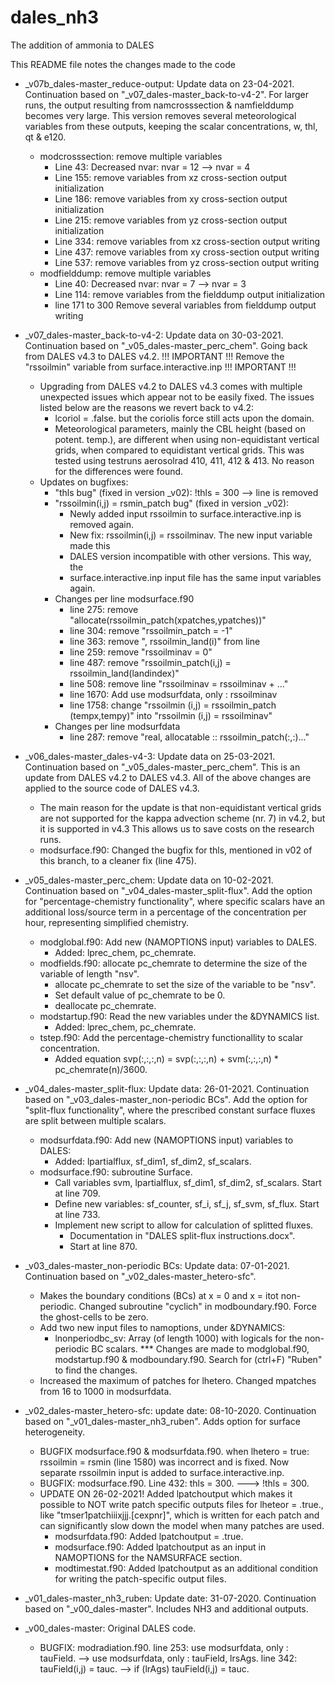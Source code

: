 # dales_nh3
 The addition of ammonia to DALES
 
 This README file notes the changes made to the code
 
 
 - _v07b_dales-master_reduce-output: 
	Update data on 23-04-2021. 
	Continuation based on "_v07_dales-master_back-to-v4-2". 
	For larger runs, the output resulting from namcrosssection & namfielddump becomes 
	very large. This version removes several meteorological variables from these outputs,
	keeping the scalar concentrations, w, thl, qt & e120.
	- modcrosssection: remove multiple variables
		* Line 43:		Decreased nvar: 	nvar = 12 --> nvar = 4
		* Line 155:  	remove variables from xz cross-section output initialization
		* Line 186:  	remove variables from xy cross-section output initialization
		* Line 215:  	remove variables from yz cross-section output initialization
		* Line 334:  	remove variables from xz cross-section output writing
		* Line 437:  	remove variables from xy cross-section output writing
		* Line 537:  	remove variables from yz cross-section output writing
	- modfielddump: remove multiple variables
		* Line 40:		Decreased nvar: 	nvar = 7 --> nvar = 3
		* Line 114:  	remove variables from the fielddump output initialization
		* line 171 to 300	Remove several variables from fielddump output writing 
	
- _v07_dales-master_back-to-v4-2:
	Update data on 30-03-2021.
	Continuation based on "_v05_dales-master_perc_chem". 
	Going back from DALES v4.3 to DALES v4.2. 
	!!! IMPORTANT !!! 
		Remove the "rssoilmin" variable from surface.interactive.inp
	!!! IMPORTANT !!! 
	- Upgrading from DALES v4.2 to DALES v4.3 comes with multiple unexpected issues which 
	  appear not to be easily fixed. The issues listed below are the reasons we revert 
	  back to v4.2: 
		* lcoriol = .false. but the coriolis force still acts upon the domain.
		* Meteorological parameters, mainly the CBL height (based on potent. temp.), are 
		  different when using non-equidistant vertical grids, when compared to equidistant 
		  vertical grids. This was tested using testruns aerosolrad 410, 411, 412 & 413. No 
		  reason for the differences were found. 
	- Updates on bugfixes: 
		- "thls bug" (fixed in version _v02): 
			!thls = 300 --> line is removed
		- "rssoilmin(i,j) = rsmin_patch bug" (fixed in version _v02):
			* Newly added input rssoilmin to surface.interactive.inp is removed again.
			* New fix: rssoilmin(i,j) = rssoilminav. The new input variable made this 
			* DALES version incompatible with other versions. This way, the 
			* surface.interactive.inp input file has the same input variables again.
		- Changes per line modsurface.f90
			* line 275: remove "allocate(rssoilmin_patch(xpatches,ypatches))"
			* line 304: remove "rssoilmin_patch  = -1"
			* line 363: remove ", rssoilmin_land(i)" from line
			* line 259: remove "rssoilminav  = 0"
			* line 487: remove "rssoilmin_patch(i,j)  = rssoilmin_land(landindex)"
			* line 508: remove  line "rssoilminav   = rssoilminav  +  ..."
			* line 1670: Add use modsurfdata, only : rssoilminav	
			* line 1758: change "rssoilmin  (i,j) = rssoilmin_patch (tempx,tempy)" into "rssoilmin  (i,j) = rssoilminav" 
		- Changes per line modsurfdata
			* line 287: remove "real, allocatable :: rssoilmin_patch(:,:)..."

- _v06_dales-master_dales-v4-3:
	Update data on 25-03-2021. 
	Continuation based on "_v05_dales-master_perc_chem". 
	This is an update from DALES v4.2 to DALES v4.3. 
	All of the above changes are applied to the source code of DALES v4.3. 
	- The main reason for the update is that non-equidistant vertical grids are not supported 
	  for the kappa advection scheme (nr. 7) in v4.2, but it is supported in v4.3 This 
	  allows us to save costs on the research runs. 
	- modsurface.f90: Changed the bugfix for thls, mentioned in v02 of this branch, to a 
	  cleaner fix (line 475). 

- _v05_dales-master_perc_chem: 
	Update data on 10-02-2021. 
	Continuation based on "_v04_dales-master_split-flux". 
	Add the option for "percentage-chemistry functionality", where specific scalars 
	have an additional loss/source term in a percentage of the concentration per hour,
	representing simplified chemistry. 
	- modglobal.f90: Add new (NAMOPTIONS input) variables to DALES. 
		* Added: lprec_chem, pc_chemrate. 
	- modfields.f90: allocate pc_chemrate to determine the size of the variable of length "nsv". 
		* allocate pc_chemrate to set the size of the variable to be "nsv". 
		* Set default value of pc_chemrate to  be 0. 
		* deallocate pc_chemrate. 
	- modstartup.f90: Read the new variables under the &DYNAMICS list. 
		* Added: lprec_chem, pc_chemrate. 
	- tstep.f90: Add the percentage-chemistry functionallity to scalar concentration. 
		* Added equation svp(:,:,:,n) = svp(:,:,:,n) + svm(:,:,:,n) * pc_chemrate(n)/3600. 
		
- _v04_dales-master_split-flux: 
	Update data: 26-01-2021. 
	Continuation based on "_v03_dales-master_non-periodic BCs". 
	Add the option for "split-flux functionality", where the prescribed constant surface
	fluxes are split between multiple scalars. 
	- modsurfdata.f90: Add new (NAMOPTIONS input) variables to DALES:
		* Added: lpartialflux, sf_dim1, sf_dim2, sf_scalars. 
	- modsurface.f90: subroutine Surface. 
		* Call variables svm, lpartialflux, sf_dim1, sf_dim2, sf_scalars. 
		  Start at line 709. 
		* Define new variables: sf_counter, sf_i, sf_j, sf_svm, sf_flux. 
		  Start at line 733. 
		* Implement new script to allow for calculation of splitted fluxes. 
			+ Documentation in "DALES split-flux instructions.docx". 
			+ Start at line 870.
	
- _v03_dales-master_non-periodic BCs:
	Update data: 07-01-2021. 
	Continuation based on "_v02_dales-master_hetero-sfc". 
	- Makes the boundary conditions (BCs) at x = 0 and x = itot non-periodic. 
		Changed subroutine "cyclich" in modboundary.f90. 
		Force the ghost-cells to be zero. 
	- Add two new input files to namoptions, under &DYNAMICS:
		* lnonperiodbc_sv: 	Array (of length 1000) with logicals for the non-periodic 
							BC scalars. 
		*** Changes are made to modglobal.f90, modstartup.f90 & modboundary.f90.
			Search for (ctrl+F) "Ruben" to find the changes. 
	- Increased the maximum of patches for lhetero. 
		Changed mpatches from 16 to 1000 in modsurfdata. 

- _v02_dales-master_hetero-sfc:
	update date: 08-10-2020.
	Continuation based on "_v01_dales-master_nh3_ruben".
	Adds option for surface heterogeneity. 
	* BUGFIX modsurface.f90 & modsurfdata.f90. 
		when lhetero = true: rssoilmin = rsmin (line 1580) was incorrect and is fixed. 
		Now separate rssoilmin input is added to surface.interactive.inp. 
	* BUGFIX: modsurface.f90. 
		Line 432: 	thls         = 300. 
					---> !thls         = 300. 
	- UPDATE ON 26-02-2021! 
	  Added lpatchoutput which makes it possible to NOT write patch specific outputs
	  files for lheteor = .true., like "tmser1patchiiixjjj.[cexpnr]", which is written 
	  for each patch and can significantly slow down the model when many patches are
	  used.
		* modsurfdata.f90: 	Added lpatchoutput = .true.
		* modsurface.f90:	Added lpatchoutput as an input in NAMOPTIONS for the 
							NAMSURFACE section. 
		* modtimestat.f90: 	Added lpatchoutput as an additional condition for writing
							the patch-specific output files. 

- _v01_dales-master_nh3_ruben:
	Update date: 31-07-2020. 
	Continuation based on "_v00_dales-master". 
	Includes NH3 and additional outputs. 
	
- _v00_dales-master: 
	Original DALES code. 
	* BUGFIX: modradiation.f90. 
		line 253:	use modsurfdata,  only : tauField. 
					--> use modsurfdata,  only : tauField, lrsAgs. 
		line 342: 	tauField(i,j) = tauc. 
					--> if (lrAgs) tauField(i,j) = tauc. 
	
	
